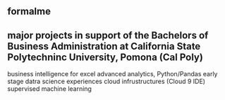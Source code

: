 ## formalme
## major projects in support of the Bachelors of Business Administration at California State Polytechninc University, Pomona (Cal Poly)
business intelligence for excel
advanced analytics, Python/Pandas
early stage datra science experiences
cloud infrustructures (Cloud 9 IDE) 
supervised machine learning
